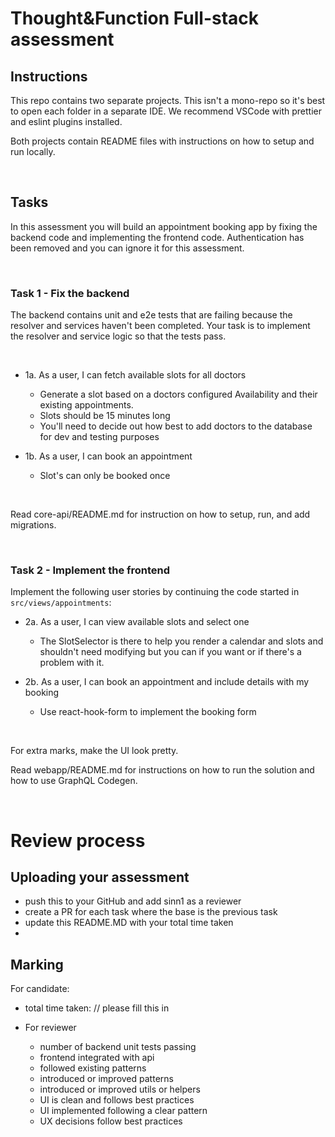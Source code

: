 # Thought&Function Full-stack assessment

## Instructions

This repo contains two separate projects. This isn't a mono-repo so it's best to open each folder in a separate IDE. We recommend VSCode with prettier and eslint plugins installed.

Both projects contain README files with instructions on how to setup and run locally.

<br />

## Tasks

In this assessment you will build an appointment booking app by fixing the backend code and implementing the frontend code. Authentication has been removed and you can ignore it for this assessment.

<br />

### Task 1 - Fix the backend

The backend contains unit and e2e tests that are failing because the resolver and services haven't been completed. Your task is to implement the resolver and service logic so that the tests pass.

<br />

- 1a. As a user, I can fetch available slots for all doctors

  - Generate a slot based on a doctors configured Availability and their existing appointments.
  - Slots should be 15 minutes long
  - You'll need to decide out how best to add doctors to the database for dev and testing purposes

- 1b. As a user, I can book an appointment
  - Slot's can only be booked once

<br />

Read core-api/README.md for instruction on how to setup, run, and add migrations.

<br />

### Task 2 - Implement the frontend

Implement the following user stories by continuing the code started in `src/views/appointments`:

- 2a. As a user, I can view available slots and select one

  - The SlotSelector is there to help you render a calendar and slots and shouldn't need modifying but you can if you want or if there's a problem with it.

- 2b. As a user, I can book an appointment and include details with my booking
  - Use react-hook-form to implement the booking form

<br />

For extra marks, make the UI look pretty.

Read webapp/README.md for instructions on how to run the solution and how to use GraphQL Codegen.

<br />

# Review process

## Uploading your assessment

- push this to your GitHub and add sinn1 as a reviewer
- create a PR for each task where the base is the previous task
- update this README.MD with your total time taken
-

## Marking

For candidate:

- total time taken: // please fill this in

- For reviewer
  - number of backend unit tests passing
  - frontend integrated with api
  - followed existing patterns
  - introduced or improved patterns
  - introduced or improved utils or helpers
  - UI is clean and follows best practices
  - UI implemented following a clear pattern
  - UX decisions follow best practices
